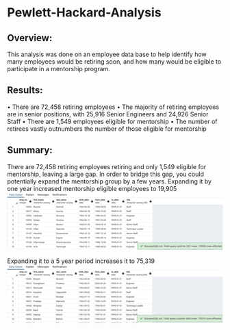 # Pewlett-Hackard-Analysis

## Overview:
This analysis was done on an employee data base to help identify how many employees would be retiring soon, and how many would be eligible to participate in a mentorship program.

## Results:
•	There are 72,458 retiring employees
•	The majority of retiring employees are in senior positions, with 25,916 Senior Engineers and 24,926 Senior Staff
•	There are 1,549 employees eligible for mentorship
•	The number of retirees vastly outnumbers the number of those eligible for mentorship

## Summary:
There are 72,458 retiring employees retiring and only 1,549 eligible for mentorship, leaving a large gap. In order to bridge this gap, you could potentially expand the mentorship group by a few years.
Expanding it by one year increased mentorship eligible employees to 19,905
![1964 Expansion](Analysis/1964_expansion.png)

Expanding it to a 5 year period increases it to 75,319
![5 Year Expansion](Analysis/5year_expansion.png)
